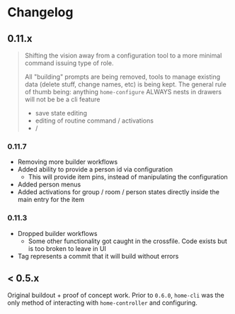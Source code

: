 # Changelog

## 0.11.x

> Shifting the vision away from a configuration tool to a more minimal command issuing type of role.
>
> All "building" prompts are being removed, tools to manage existing data (delete stuff, change names, etc) is being kept.
> The general rule of thumb being: anything `home-configure` ALWAYS nests in drawers will not be be a cli feature
>
> - save state editing
> - editing of routine command / activations
> - /

### 0.11.7

- Removing more builder workflows
- Added ability to provide a person id via configuration
  - This will provide item pins, instead of manipulating the configuration
- Added person menus
- Added activations for group / room / person states directly inside the main entry for the item

### 0.11.3

- Dropped builder workflows
  - Some other functionality got caught in the crossfile. Code exists but is too broken to leave in UI
- Tag represents a commit that it will build without errors

## < 0.5.x

Original buildout + proof of concept work.
Prior to `0.6.0`, `home-cli` was the only method of interacting with `home-controller` and configuring.
